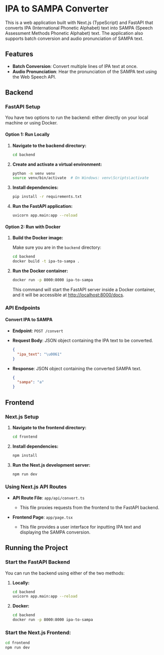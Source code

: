 # IPA to SAMPA Converter

This is a web application built with Next.js (TypeScript) and FastAPI that converts IPA (International Phonetic Alphabet) text into SAMPA (Speech Assessment Methods Phonetic Alphabet) text. The application also supports batch conversion and audio pronunciation of SAMPA text.

## Features

- **Batch Conversion**: Convert multiple lines of IPA text at once.
- **Audio Pronunciation**: Hear the pronunciation of the SAMPA text using the Web Speech API.

## Backend

### FastAPI Setup

You have two options to run the backend: either directly on your local machine or using Docker.

#### Option 1: Run Locally

1. **Navigate to the backend directory:**

   ```bash
   cd backend
   ```

2. **Create and activate a virtual environment:**

   ```bash
   python -m venv venv
   source venv/bin/activate  # On Windows: venv\Scripts\activate
   ```

3. **Install dependencies:**

   ```bash
   pip install -r requirements.txt
   ```

4. **Run the FastAPI application:**

   ```bash
   uvicorn app.main:app --reload
   ```

#### Option 2: Run with Docker

1. **Build the Docker image:**

   Make sure you are in the `backend` directory:

   ```bash
   cd backend
   docker build -t ipa-to-sampa .
   ```

2. **Run the Docker container:**

   ```bash
   docker run -p 8000:8000 ipa-to-sampa
   ```

   This command will start the FastAPI server inside a Docker container, and it will be accessible at [http://localhost:8000/docs](http://localhost:8000).

### API Endpoints

#### Convert IPA to SAMPA

- **Endpoint**: `POST /convert`
- **Request Body**: JSON object containing the IPA text to be converted.

  ```json
  {
    "ipa_text": "\u0061"
  }
  ```

- **Response**: JSON object containing the converted SAMPA text.

  ```json
  {
    "sampa": "a"
  }
  ```

## Frontend

### Next.js Setup

1. **Navigate to the frontend directory:**

   ```bash
   cd frontend
   ```

2. **Install dependencies:**

   ```bash
   npm install
   ```

3. **Run the Next.js development server:**

   ```bash
   npm run dev
   ```

### Using Next.js API Routes

- **API Route File**: `app/api/convert.ts`

  - This file proxies requests from the frontend to the FastAPI backend.

- **Frontend Page**: `app/page.tsx`
  - This file provides a user interface for inputting IPA text and displaying the SAMPA conversion.

## Running the Project

### Start the FastAPI Backend

You can run the backend using either of the two methods:

1. **Locally:**

   ```bash
   cd backend
   uvicorn app.main:app --reload
   ```

2. **Docker:**

   ```bash
   cd backend
   docker run -p 8000:8000 ipa-to-sampa
   ```

### Start the Next.js Frontend:

```bash
cd frontend
npm run dev
```
